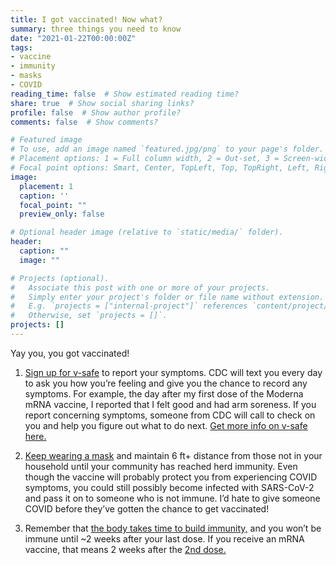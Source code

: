 ```yaml
---
title: I got vaccinated! Now what?
summary: three things you need to know
date: "2021-01-22T00:00:00Z"
tags:
- vaccine
- immunity
- masks
- COVID
reading_time: false  # Show estimated reading time?
share: true  # Show social sharing links?
profile: false  # Show author profile?
comments: false  # Show comments?

# Featured image
# To use, add an image named `featured.jpg/png` to your page's folder.
# Placement options: 1 = Full column width, 2 = Out-set, 3 = Screen-width
# Focal point options: Smart, Center, TopLeft, Top, TopRight, Left, Right, BottomLeft, Bottom, BottomRight
image:
  placement: 1
  caption: ''
  focal_point: ""
  preview_only: false

# Optional header image (relative to `static/media/` folder).
header:
  caption: ""
  image: ""

# Projects (optional).
#   Associate this post with one or more of your projects.
#   Simply enter your project's folder or file name without extension.
#   E.g. `projects = ["internal-project"]` references `content/project/deep-learning/index.md`.
#   Otherwise, set `projects = []`.
projects: []
---
```

Yay you, you got vaccinated!

1. [Sign up for v-safe](https://vsafe.cdc.gov) to report your symptoms. CDC will text you every day to ask you how you’re feeling and give you the chance to record any symptoms. For example, the day after my first dose of the Moderna mRNA vaccine, I reported that I felt good and had arm soreness. If you report concerning symptoms, someone from CDC will call to check on you and help you figure out what to do next. [Get more info on v-safe here.](https://www.cdc.gov/coronavirus/2019-ncov/vaccines/safety/vsafe.html)

2. [Keep wearing a mask](https://dradrian.netlify.app/post/keep_wearing_masks/) and maintain 6 ft+ distance from those not in your household until your community has reached herd immunity. Even though the vaccine will probably protect you from experiencing COVID symptoms, you could still possibly become infected with SARS-CoV-2 and pass it on to someone who is not immune. I’d hate to give someone COVID before they’ve gotten the chance to get vaccinated!

3. Remember that [the body takes time to build immunity,](https://dradrian.netlify.app/post/two_doses/) and you won’t be immune until ~2 weeks after your last dose. If you receive an mRNA vaccine, that means 2 weeks after the [2nd dose.](https://dradrian.netlify.app/post/adaptive_immunity/)
